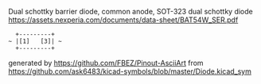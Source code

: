 Dual schottky barrier diode, common anode, SOT-323
dual schottky diode
https://assets.nexperia.com/documents/data-sheet/BAT54W_SER.pdf


	  +---------+
	~ |[1]   [3]| ~
	  +---------+


generated by https://github.com/FBEZ/Pinout-AsciiArt from https://github.com/ask6483/kicad-symbols/blob/master/Diode.kicad_sym